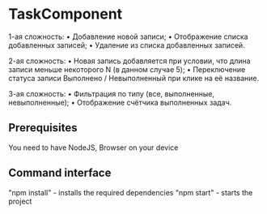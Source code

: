 # TaskComponent
1-ая сложность:
• Добавление новой записи;
• Отображение списка добавленных записей;
• Удаление из списка добавленных записей.

2-ая сложность:
• Новая запись добавляется при условии, что длина записи меньше некоторого N (в данном случае 5);
• Переключение статуса записи Выполнено / Невыполненный при клике на её название.

3-ая сложность:
• Фильтрация по типу (все, выполненные, невыполненные);
• Отображение счётчика выполненных задач.


## Prerequisites
You need to have NodeJS, Browser on your device

## Сommand interface
"npm install" - installs the required dependencies
"npm start" - starts the project
